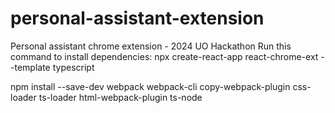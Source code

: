 # personal-assistant-extension
Personal assistant chrome extension - 2024 UO Hackathon
Run this command to install dependencies:
npx create-react-app react-chrome-ext --template typescript

npm install --save-dev webpack webpack-cli copy-webpack-plugin css-loader ts-loader html-webpack-plugin ts-node
